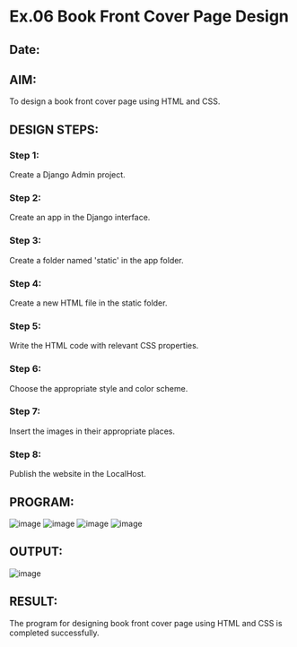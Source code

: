 # Ex.06 Book Front Cover Page Design
## Date:

## AIM:
To design a book front cover page using HTML and CSS.

## DESIGN STEPS:

### Step 1:
Create a Django Admin project.

### Step 2:
Create an app in the Django interface.

### Step 3:
Create a folder named 'static' in the app folder.

### Step 4:
Create a new HTML file in the static folder.

### Step 5:
Write the HTML code with relevant CSS properties.

### Step 6:
Choose the appropriate style and color scheme.

### Step 7:
Insert the images in their appropriate places.

### Step 8:
Publish the website in the LocalHost.

## PROGRAM:
![image](https://github.com/selvasachein/cover/assets/151625159/e6c9273a-03e7-4c2c-982d-6a65208125c2)
![image](https://github.com/selvasachein/cover/assets/151625159/c8b0782b-bed7-4254-baac-6516880b4fc0)
![image](https://github.com/selvasachein/cover/assets/151625159/8c00db37-1f6e-452b-af20-b70e5ac2137d)
![image](https://github.com/selvasachein/cover/assets/151625159/c28f0563-a0e7-41bd-af19-8a5e02ea5bb9)


## OUTPUT:
![image](https://github.com/selvasachein/cover/assets/151625159/a5605d72-38dd-4af9-8407-38c3194e1ed1)


## RESULT:
The program for designing book front cover page using HTML and CSS is completed successfully.
